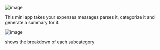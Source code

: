 ![image](https://github.com/user-attachments/assets/c4fcb815-b8c4-4770-bae0-b7ddc0a4cf5a)



This mini app takes your expenses messages parses it, categorize it and generate a summary for it. 

![image](https://github.com/user-attachments/assets/2d6f9790-6786-4575-a9f4-ff411987b101)

shows the breakdown of each subcategory

